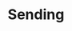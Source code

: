 ---
title: "Sending"
index: "sending"
permalink: /spells/sending/
tags:
  - Spell
  - 3rd Level
  - Evocation
available_for:
  - Bard
  - Cleric
  - Wizard
level: "3rd Level"
school: "Evocation"
range: "Unlimited"
comp:
  - V
  - S
  - M
material: "a short piece of fine copper wire."
duration: "1 Round"
description: |
  You send a short message of twenty-five words or less to a creature with which you are familiar. The creature hears the message in its mind, recognizes you as the sender if it knows you, and can answer in a like manner immediately. The spell enables creatures with Intelligence scores of at least 1 to understand the meaning of your message.

  You can send the message across any distance and even to other planes of existence, but if the target is on a different plane than you, there is a 5 percent chance that the message doesn't arrive.
excerpt: "You send a short message of twenty-five words or less to a creature with which you are familiar."
source: "Basic Rules"
---